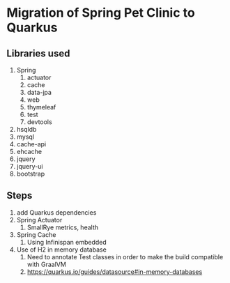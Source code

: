 # Migration of Spring Pet Clinic to Quarkus

## Libraries used
1. Spring
   1. actuator
   2. cache
   3. data-jpa
   4. web
   5. thymeleaf
   6. test
   7. devtools
2. hsqldb
3. mysql
4. cache-api
5. ehcache
6. jquery
7. jquery-ui
8. bootstrap

## Steps
1. add Quarkus dependencies
2. Spring Actuator
   1. SmallRye metrics, health 
3. Spring Cache
   1. Using Infinispan embedded
4. Use of H2 in memory database
   1. Need to annotate Test classes in order to make the build compatible with GraalVM
   2. https://quarkus.io/guides/datasource#in-memory-databases

